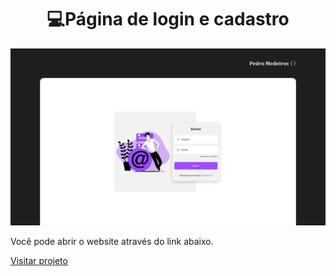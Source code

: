 <h1 align="center">
  💻Página de login e cadastro
</h1>

![Demonstração do site](/login.png)

Você pode abrir o website através do link abaixo.

<a href="https://pedromedeiros1008.github.io/login-page/" target="" alt="">Visitar projeto</a>
